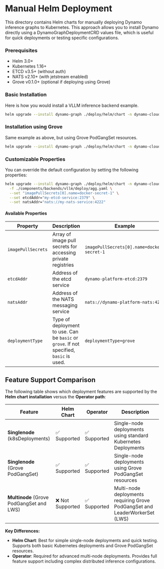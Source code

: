 <!--
SPDX-FileCopyrightText: Copyright (c) 2025 NVIDIA CORPORATION & AFFILIATES. All rights reserved.
SPDX-License-Identifier: Apache-2.0

Licensed under the Apache License, Version 2.0 (the "License");
you may not use this file except in compliance with the License.
You may obtain a copy of the License at

http://www.apache.org/licenses/LICENSE-2.0

Unless required by applicable law or agreed to in writing, software
distributed under the License is distributed on an "AS IS" BASIS,
WITHOUT WARRANTIES OR CONDITIONS OF ANY KIND, either express or implied.
See the License for the specific language governing permissions and
limitations under the License.
-->

# Manual Helm Deployment

This directory contains Helm charts for manually deploying Dynamo inference graphs to Kubernetes.
This approach allows you to install Dynamo directly using a DynamoGraphDeploymentCRD values file, which is useful for quick deployments or testing specific configurations.

### Prerequisites

- Helm 3.0+
- Kubernetes 1.16+
- ETCD v3.5+ (without auth)
- NATS v2.10+ (with jetstream enabled)
- Grove v0.1.0+ (optional if deploying using Grove)

### Basic Installation

Here is how you would install a VLLM inference backend example.

```bash
helm upgrade --install dynamo-graph ./deploy/helm/chart -n dynamo-cloud -f ./components/backends/vllm/deploy/agg.yaml
```

### Installation using Grove

Same example as above, but using Grove PodGangSet resources.

```bash
helm upgrade --install dynamo-graph ./deploy/helm/chart -n dynamo-cloud -f ./components/backends/vllm/deploy/agg.yaml --set deploymentType=grove
```

### Customizable Properties

You can override the default configuration by setting the following properties:

```bash
helm upgrade --install dynamo-graph ./deploy/helm/chart -n dynamo-cloud \
  -f ./components/backends/vllm/deploy/agg.yaml \
  --set "imagePullSecrets[0].name=docker-secret-1" \
  --set etcdAddr="my-etcd-service:2379" \
  --set natsAddr="nats://my-nats-service:4222"
```

#### Available Properties

| Property | Description | Example |
|----------|-------------|---------|
| `imagePullSecrets` | Array of image pull secrets for accessing private registries | `imagePullSecrets[0].name=docker-secret-1` |
| `etcdAddr` | Address of the etcd service | `dynamo-platform-etcd:2379` |
| `natsAddr` | Address of the NATS messaging service | `nats://dynamo-platform-nats:4222` |
| `deploymentType` | Type of deployment to use. Can be `basic` or `grove`. If not specified, `basic` is used. | `deploymentType=grove` |

## Feature Support Comparison

The following table shows which deployment features are supported by the **Helm chart installation** versus the **Operator path**:

| Feature | Helm Chart | Operator | Description |
|---------|------------|----------|-------------|
| **Singlenode** (k8sDeployments) | ✅ Supported | ✅ Supported | Single-node deployments using standard Kubernetes Deployments |
| **Singlenode** (Grove PodGangSet) | ✅ Supported | ✅ Supported | Single-node deployments using Grove PodGangSet resources |
| **Multinode** (Grove PodGangSet and LWS) | ❌ Not Supported | ✅ Supported | Multi-node deployments requiring Grove PodGangSet and LeaderWorkerSet (LWS) |

**Key Differences:**
- **Helm Chart**: Best for simple single-node deployments and quick testing. Supports both basic Kubernetes deployments and Grove PodGangSet resources.
- **Operator**: Required for advanced multi-node deployments. Provides full feature support including complex distributed inference configurations.

